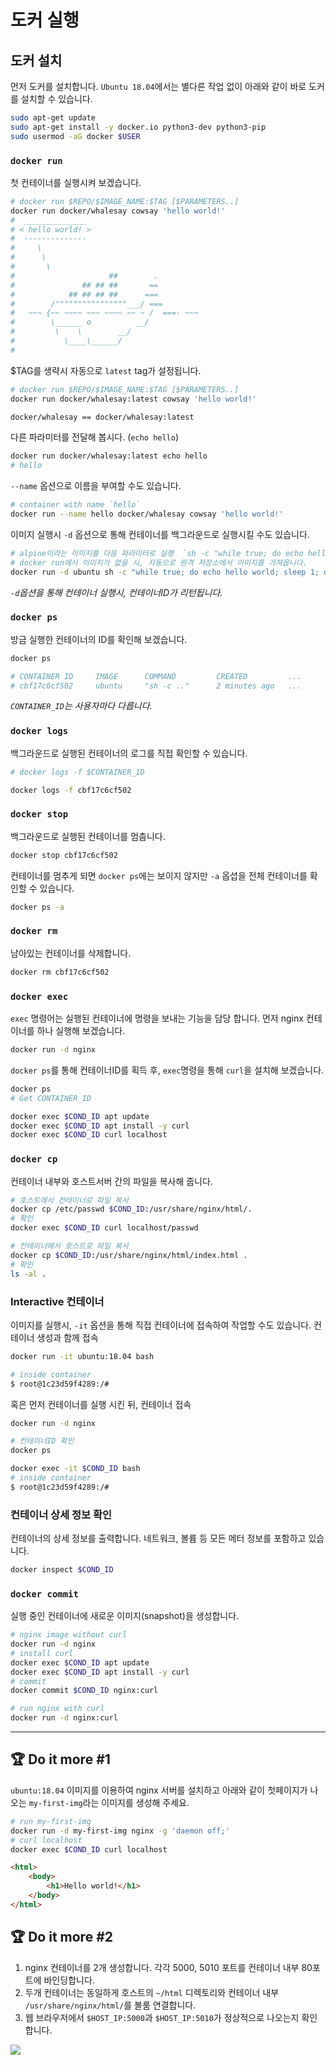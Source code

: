 # 도커 실행


## 도커 설치

먼저 도커를 설치합니다.
`Ubuntu 18.04`에서는 별다른 작업 없이 아래와 같이 바로 도커를 설치할 수 있습니다.

```bash
sudo apt-get update
sudo apt-get install -y docker.io python3-dev python3-pip
sudo usermod -aG docker $USER
```


### `docker run`
첫 컨테이너를 실행시켜 보겠습니다.

```bash
# docker run $REPO/$IMAGE_NAME:$TAG [$PARAMETERS..]
docker run docker/whalesay cowsay 'hello world!'
#  ______________
# < hello world! >
#  --------------
#     \
#      \
#       \
#                     ##        .
#               ## ## ##       ==
#            ## ## ## ##      ===
#        /""""""""""""""""___/ ===
#   ~~~ {~~ ~~~~ ~~~ ~~~~ ~~ ~ /  ===- ~~~
#        \______ o          __/
#         \    \        __/
#           \____\______/
# 
```

$TAG를 생략시 자동으로 `latest` tag가 설정됩니다.

```bash
# docker run $REPO/$IMAGE_NAME:$TAG [$PARAMETERS..]
docker run docker/whalesay:latest cowsay 'hello world!'
```

```bash
docker/whalesay == docker/whalesay:latest
```

다른 파라미터를 전달해 봅시다. (`echo hello`)

```bash
docker run docker/whalesay:latest echo hello
# hello
```

`--name` 옵션으로 이름을 부여할 수도 있습니다.

```bash
# container with name `hello`
docker run --name hello docker/whalesay cowsay 'hello world!'
```

이미지 실행시 `-d` 옵션으로 통해 컨테이너를 백그라운드로 실행시킬 수도 있습니다.

```bash
# alpine이라는 이미지를 다음 파라미터로 실행  `sh -c "while true; do echo hello world; sleep 1; done`
# docker run에서 이미지가 없을 시, 자동으로 원격 저장소에서 이미지를 가져옵니다.
docker run -d ubuntu sh -c "while true; do echo hello world; sleep 1; done"
```
*`-d`옵션을 통해 컨테이너 실행시, 컨테이너ID가 리턴됩니다.*

### `docker ps`

방금 실행한 컨테이너의 ID를 확인해 보겠습니다.

```bash
docker ps

# CONTAINER ID     IMAGE      COMMAND         CREATED         ...
# cbf17c6cf502     ubuntu     "sh -c .."      2 minutes ago   ...
```
*`CONTAINER_ID`는 사용자마다 다릅니다.*

### `docker logs`

백그라운드로 실행된 컨테이너의 로그를 직접 확인할 수 있습니다.
```bash
# docker logs -f $CONTAINER_ID

docker logs -f cbf17c6cf502
```

### `docker stop`

백그라운드로 실행된 컨테이너를 멈춥니다.
```bash
docker stop cbf17c6cf502
```

컨테이너를 멈추게 되면
`docker ps`에는 보이지 않지만 `-a` 옵셥을 전체 컨테이너를 확인할 수 있습니다.
```bash
docker ps -a
```

### `docker rm`

남아있는 컨테이너를 삭제합니다.
```bash
docker rm cbf17c6cf502
```

### `docker exec`

`exec` 명령어는 실행된 컨테이너에 명령을 보내는 기능을 담당 합니다.
먼저 nginx 컨테이너를 하나 실행해 보겠습니다.

```bash
docker run -d nginx
```
`docker ps`를 통해 컨테이너ID를 획득 후, `exec`명령을 통해 `curl`을 설치해 보겠습니다.

```bash
docker ps
# Get CONTAINER_ID

docker exec $COND_ID apt update
docker exec $COND_ID apt install -y curl
docker exec $COND_ID curl localhost
```

### `docker cp`

컨테이너 내부와 호스트서버 간의 파일을 복사해 줍니다.

```bash
# 호스트에서 컨테이너로 파일 복사
docker cp /etc/passwd $COND_ID:/usr/share/nginx/html/.
# 확인
docker exec $COND_ID curl localhost/passwd

# 컨테이너에서 호스트로 파일 복사
docker cp $COND_ID:/usr/share/nginx/html/index.html .
# 확인
ls -al .
```


### Interactive 컨테이너

이미지를 실행시, `-it` 옵션을 통해 직접 컨테이너에 접속하여 작업할 수도 있습니다.
컨테이너 생성과 함께 접속
```bash
docker run -it ubuntu:18.04 bash

# inside container
$ root@1c23d59f4289:/#
```

혹은 먼저 컨테이너를 실행 시킨 뒤, 컨테이너 접속

```bash
docker run -d nginx

# 컨테이너ID 확인
docker ps 

docker exec -it $COND_ID bash
# inside container
$ root@1c23d59f4289:/#
```

### 컨테이너 상세 정보 확인

컨테이너의 상세 정보를 출력합니다. 네트워크, 볼륨 등 모든 메터 정보를 포함하고 있습니다.

```bash
docker inspect $COND_ID
```


### `docker commit`

실행 중인 컨테이너에 새로운 이미지(snapshot)을 생성합니다.

```bash
# nginx image without curl
docker run -d nginx
# install curl
docker exec $COND_ID apt update
docker exec $COND_ID apt install -y curl
# commit
docker commit $COND_ID nginx:curl

# run nginx with curl
docker run -d nginx:curl
```

---

## :trophy: Do it more #1

`ubuntu:18.04` 이미지를 이용하여 nginx 서버를 설치하고 아래와 같이 첫페이지가 나오는 `my-first-img`라는 이미지를 생성해 주세요.

```bash
# run my-first-img
docker run -d my-first-img nginx -g 'daemon off;'
# curl localhost
docker exec $COND_ID curl localhost
```

```html
<html>
    <body>
        <h1>Hello world!</h1>
    </body>
</html>
```

## :trophy: Do it more #2

1. nginx 컨테이너를 2개 생성합니다. 각각 5000, 5010 포트를 컨테이너 내부 80포트에 바인딩합니다.
2. 두개 컨테이너는 동일하게 호스트의 `~/html` 디렉토리와 컨테이너 내부 `/usr/share/nginx/html/`를 볼룸 연결합니다.
3. 웹 브라우저에서 `$HOST_IP:5000`과 `$HOST_IP:5010`가 정상적으로 나오는지 확인합니다.

![](01-01.png)